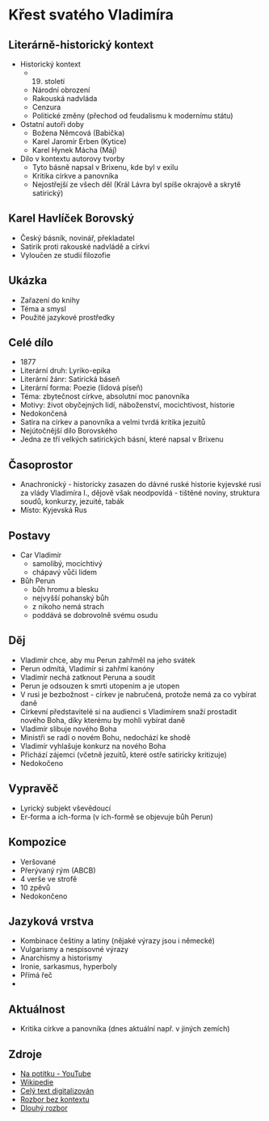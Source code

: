 # Křest svatého Vladimíra

## Literárně-historický kontext

- Historický kontext
    - 19. století
    - Národní obrození
    - Rakouská nadvláda
    - Cenzura
    - Politické změny (přechod od feudalismu k modernímu státu)
- Ostatní autoři doby
    - Božena Němcová (Babička)
    - Karel Jaromír Erben (Kytice)
    - Karel Hynek Mácha (Máj)
- Dílo v kontextu autorovy tvorby
    - Tyto básně napsal v Brixenu, kde byl v exilu
    - Kritika církve a panovníka
    - Nejostřejší ze všech děl (Král Lávra byl spíše okrajově a skrytě satirický)

## Karel Havlíček Borovský

- Český básník, novinář, překladatel
- Satirik proti rakouské nadvládě a církvi
- Vyloučen ze studií filozofie

## Ukázka

- Zařazení do knihy
- Téma a smysl
- Použité jazykové prostředky

## Celé dílo

- 1877
- Literární druh: Lyriko-epika
- Literární žánr: Satirická báseň
- Literární forma: Poezie (lidová píseň)
- Téma: zbytečnost církve, absolutní moc panovníka
- Motivy: život obyčejných lidí, náboženství, mocichtivost, historie
- Nedokončená
- Satira na církev a panovníka a velmi tvrdá kritika jezuitů
- Nejútočnější dílo Borovského
- Jedna ze tří velkých satirických básní, které napsal v Brixenu

## Časoprostor

- Anachronický - historicky zasazen do dávné ruské historie kyjevské rusi za vlády Vladimíra I., dějově však neodpovídá - tištěné noviny, struktura soudů, konkurzy, jezuité, tabák
- Místo: Kyjevská Rus

## Postavy

- Car Vladimír
    - samolibý, mocichtivý
    - chápavý vůči lidem
- Bůh Perun
    - bůh hromu a blesku
    - nejvyšší pohanský bůh
    - z nikoho nemá strach
    - poddává se dobrovolně svému osudu
 
## Děj

- Vladimír chce, aby mu Perun zahřměl na jeho svátek
- Perun odmítá, Vladimír si zahřmí kanóny
- Vladimír nechá zatknout Peruna a soudit
- Perun je odsouzen k smrti utopením a je utopen
- V rusi je bezbožnost - církev je nabručená, protože nemá za co vybírat daně
- Církevní představitelé si na audienci s Vladimírem snaží prostadit nového Boha, díky kterému by mohli vybírat daně
- Vladimír slibuje nového Boha
- Ministři se radí o novém Bohu, nedochází ke shodě
- Vladimír vyhlašuje konkurz na nového Boha
- Přichází zájemci (včetně jezuitů, které ostře satiricky kritizuje)
- Nedokočeno 

## Vypravěč

- Lyrický subjekt vševědoucí
- Er-forma a ich-forma (v ich-formě se objevuje bůh Perun)

## Kompozice

- Veršované
- Přerývaný rým (ABCB)
- 4 verše ve strofě
- 10 zpěvů
- Nedokončeno

## Jazyková vrstva

- Kombinace češtiny a latiny (nějaké výrazy jsou i německé)
- Vulgarismy a nespisovné výrazy
- Anarchismy a historismy
- Ironie, sarkasmus, hyperboly
- Přímá řeč
- 
## Aktuálnost

- Kritika církve a panovníka (dnes aktuální např. v jiných zemích)

## Zdroje

- [Na potítku - YouTube](https://www.youtube.com/watch?v=RenW-7wTAic&t=782s)
- [Wikipedie](https://cs.wikipedia.org/wiki/K%C5%99est_svat%C3%A9ho_Vladim%C3%ADra)
- [Celý text digitalizován](https://web2.mlp.cz/koweb/00/03/37/00/38/krest_sv_vladimira.pdf)
- [Rozbor bez kontextu](https://statni-maturita.cz/krest-svateho-vladimira-rozbor-dila/)
- [Dlouhý rozbor](https://www.milujemecestinu.cz/files/tournaments/13/Karel_Havlicek_Borovsky_-_Krest_svateho_Vladimira.pdf)